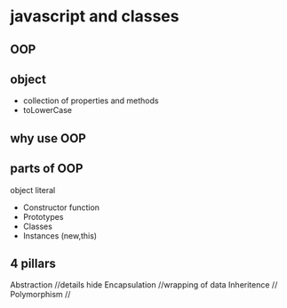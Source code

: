 # javascript and classes

## OOP

## object
- collection of properties and methods
- toLowerCase

## why use OOP

## parts of OOP
object literal

- Constructor function
- Prototypes
- Classes
- Instances (new,this)


## 4 pillars
Abstraction     //details hide
Encapsulation   //wrapping of data
Inheritence     //
Polymorphism    //